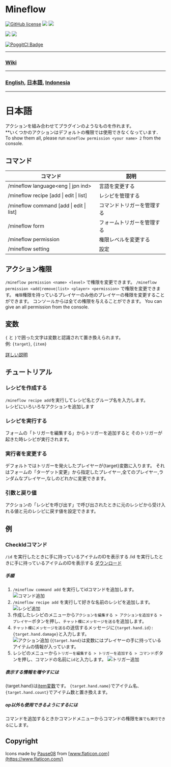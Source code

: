# Mineflow

[![GitHub license](https://img.shields.io/badge/license-UIUC/NCSA-blue.svg)](https://github.com/aieuo/Mineflow/blob/master/LICENSE) [![](https://poggit.pmmp.io/shield.state/Mineflow)](https://poggit.pmmp.io/p/Mineflow) [![](https://poggit.pmmp.io/shield.api/Mineflow)](https://poggit.pmmp.io/p/Mineflow)

[![](https://poggit.pmmp.io/shield.dl/Mineflow)](https://poggit.pmmp.io/p/Mineflow) [![](https://poggit.pmmp.io/shield.dl.total/Mineflow)](https://poggit.pmmp.io/p/Mineflow)

[![PoggitCI Badge](https://poggit.pmmp.io/ci.badge/aieuo/Mineflow/Mineflow)](https://poggit.pmmp.io/ci/aieuo/Mineflow/Mineflow)

---

### [Wiki](https://Mineflow.github.io/docs/jpn)

---

### [English](/README.md), [日本語](/.github/readme/jpn.md), [Indonesia](/.github/readme/ind.md)

---

# 日本語

アクションを組み合わせてプラグインのようなものを作れます。  
**いくつかのアクションはデフォルトの権限では使用できなくなっています． To show them all, please run `mineflow permission <your name> 2` from the console.</p>


## コマンド
| コマンド                                            | 説明            |
| ----------------------------------------------- | ------------- |
| /mineflow language<eng &#124; jpn ind>          | 言語を変更する       |
| /mineflow recipe [add &#124; edit &#124; list]  | レシピを管理する      |
| /mineflow command [add &#124; edit &#124; list] | コマンドトリガーを管理する |
| /mineflow form                                  | フォームトリガーを管理する |
| /mineflow permission <name> <level>             | 権限レベルを変更する    |
| /mineflow setting                               | 設定            |


## アクション権限

`/mineflow permission <name> <level>` で権限を変更できます。 `/mineflow permission <add|remove|list> <player> <permission>` で権限を変更できます。 `権限`権限を持っているプレイヤーのみ他のプレイヤーの権限を変更することができます。 コンソールからは全ての権限を与えることができます。 You can give an all permission from the console.


## 変数
`{` と `}`で囲った文字は変数と認識されて置き換えられます。    
例: `{target}`, `{item}`

[詳しい説明](https://mineflow.github.io/docs/jpn/#/variable/about)

## チュートリアル
### レシピを作成する
`/mineflow recipe add`を実行してレシピ名とグループ名を入力します。    
レシピにいろいろなアクションを追加します

### レシピを実行する
フォームの「トリガーを編集する」からトリガーを追加すると そのトリガーが起きた時レシピが実行されます。

### 実行者を変更する
デフォルトではトリガーを発火したプレイヤーが{target}変数に入ります。 それはフォームの「ターゲット変更」から指定したプレイヤー,全てのプレイヤー,ランダムなプレイヤー,なしのどれかに変更できます。

### 引数と戻り値
アクションの「レシピを呼び出す」で呼び出されたときに元のレシピから受け入れる値と元のレシピに戻す値を設定できます。


## 例
### CheckIdコマンド
`/id` を実行したときに手に持っているアイテムのIDを表示する /id を実行したときに手に持っているアイテムのIDを表示する [ダウンロード](https://github.com/aieuo/MineflowExamples/blob/master/checkId.json)

##### 手順
1. `/mineflow command add` を実行してidコマンドを追加します。  
   ![コマンド追加](https://github.com/aieuo/images/blob/master/mineflow/eng/CheckId_1.png?raw=true)
2. `/mineflow recipe add` を実行して好きな名前のレシピを追加します。  
   ![レシピ追加](https://github.com/aieuo/images/blob/master/mineflow/eng/CheckId_2.png?raw=true)
3. 作成したレシピのメニューから`アクションを編集する > アクションを追加する > プレイヤー`ボタンを押し、`チャット欄にメッセージを送る`を追加します。
4. `チャット欄にメッセージを送る`の送信するメッセージに`{target.hand.id}:{target.hand.damage}`と入力します。    
   ![アクション追加](https://github.com/aieuo/images/blob/master/mineflow/jpn/CheckId_3.png?raw=true) (`{target.hand}`は変数にはプレイヤーの手に持っているアイテムの情報が入っています。
5. レシピのメニューから`トリガーを編集する > トリガーを追加する > コマンド`ボタンを押し、コマンドの名前に`id`と入力します。 ![トリガー追加](https://github.com/aieuo/images/blob/master/mineflow/eng/CheckId_4.png?raw=true)

##### 表示する情報を増やすには
{target.hand}は[item変数](https://github.com/aieuo/Mineflow/wiki/Variable#item)です。 `{target.hand.name}`でアイテム名、`{target.hand.count}`でアイテム数と置き換えます。

##### op以外も使用できるようにするには
コマンドを追加するときかコマンドメニューからコマンドの権限を`誰でも実行できる`にします。

## Copyright
Icons made by [Pause08](https://www.flaticon.com/authors/pause08) from [www.flaticon.com](https://www.flaticon.com/)
